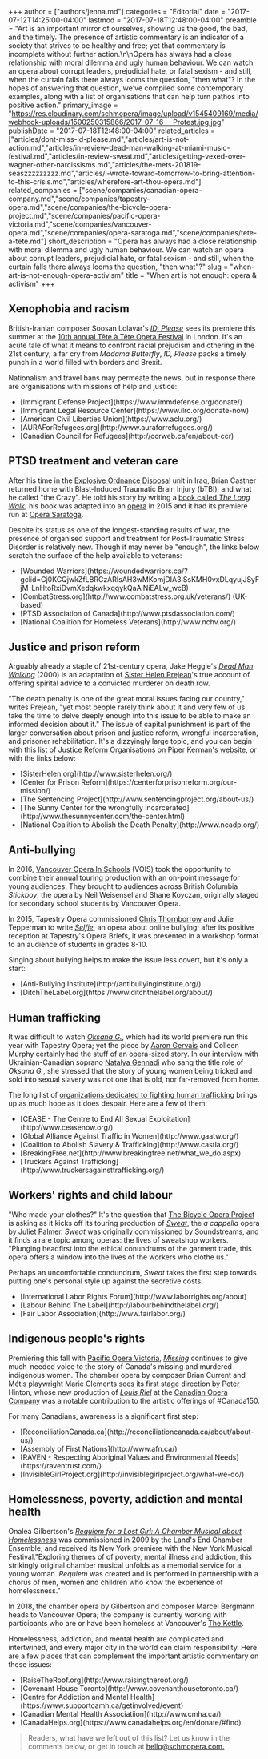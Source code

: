 +++
author = ["authors/jenna.md"]
categories = "Editorial"
date = "2017-07-12T14:25:00-04:00"
lastmod = "2017-07-18T12:48:00-04:00"
preamble = "Art is an important mirror of ourselves, showing us the good, the bad, and the timely. The presence of artistic commentary is an indicator of a society that strives to be healthy and free; yet that commentary is incomplete without further action.\n\nOpera has always had a close relationship with moral dilemma and ugly human behaviour. We can watch an opera about corrupt leaders, prejudicial hate, or fatal sexism - and still, when the curtain falls there always looms the question, \"then what\"? In the hopes of answering that question, we've compiled some contemporary examples, along with a list of organisations that can help turn pathos into positive action."
primary_image = "https://res.cloudinary.com/schmopera/image/upload/v1545409169/media/webhook-uploads/1500250315866/2017-07-16---Protest.jpg.jpg"
publishDate = "2017-07-18T12:48:00-04:00"
related_articles = ["articles/dont-miss-id-please.md","articles/art-is-not-action.md","articles/in-review-dead-man-walking-at-miami-music-festival.md","articles/in-review-sweat.md","articles/getting-vexed-over-wagner-other-narcissisms.md","articles/the-mets-201819-seaszzzzzzzzz.md","articles/i-wrote-toward-tomorrow-to-bring-attention-to-this-crisis.md","articles/wherefore-art-thou-opera.md"]
related_companies = ["scene/companies/canadian-opera-company.md","scene/companies/tapestry-opera.md","scene/companies/the-bicycle-opera-project.md","scene/companies/pacific-opera-victoria.md","scene/companies/vancouver-opera.md","scene/companies/opera-saratoga.md","scene/companies/tete-a-tete.md"]
short_description = "Opera has always had a close relationship with moral dilemma and ugly human behaviour. We can watch an opera about corrupt leaders, prejudicial hate, or fatal sexism - and still, when the curtain falls there always looms the question, &quot;then what&quot;?"
slug = "when-art-is-not-enough-opera-activism"
title = "When art is not enough: opera &amp; activism"
+++

## Xenophobia and racism

British-Iranian composer Soosan Lolavar's [*ID, Please*](http://www.tete-a-tete.org.uk/event/id-please/) sees its premiere this summer at the [10th annual Tête à Tête Opera Festival](/tete-a-tete/) in London. It's an acute tale of what it means to confront racial prejudism and othering in the 21st century; a far cry from *Madama Butterfly*, *ID, Please* packs a timely punch in a world filled with borders and Brexit.

Nationalism and travel bans may permeate the news, but in response there are organisations with missions of help and justice:

<ul class="nospace">

<li> [Immigrant Defense Project](https://www.immdefense.org/donate/)
<li> [Immigrant Legal Resource Center](https://www.ilrc.org/donate-now)
<li> [American Civil Liberties Union](https://www.aclu.org/)
<li> [AURAForRefugees.org](http://www.auraforrefugees.org/)
<li> [Canadian Council for Refugees](http://ccrweb.ca/en/about-ccr)
</ul>

## PTSD treatment and veteran care

After his time in the [Explosive Ordnance Disposal](https://en.wikipedia.org/wiki/Bomb_disposal) unit in Iraq, Brian Castner returned home with Blast-Induced Traumatic Brain Injury (bTBI), and what he called "the Crazy". He told his story by writing a [book called *The Long Walk*](https://briancastner.com/books/the-long-walk/); his book was adapted into an [opera](https://briancastner.com/2015/06/23/opera-wrap-up/) in 2015 and it had its premiere run at [Opera Saratoga](http://www.operasaratoga.org/the-long-walk/).

Despite its status as one of the longest-standing results of war, the presence of organised support and treatment for Post-Traumatic Stress Disorder is relatively new. Though it may never be "enough", the links below scratch the surface of the help available to veterans:

<ul class="nospace">

<li> [Wounded Warriors](https://woundedwarriors.ca/?gclid=Cj0KCQjwkZfLBRCzARIsAH3wMKomjDIA3ISsKMH0vxDLqyujJSyFjM-LnHtoRxiDvmXedqkwkxqqykQaAlNiEALw_wcB)
<li> [CombatStress.org](http://www.combatstress.org.uk/veterans/) (UK-based)
<li> [PTSD Association of Canada](http://www.ptsdassociation.com/) 
<li> [National Coalition for Homeless Veterans](http://www.nchv.org/)

</ul>

## Justice and prison reform

Arguably already a staple of 21st-century opera, Jake Heggie's [*Dead Man Walking*](https://jakeheggie.com/dead-man-walking-2000/) (2000) is an adaptation of [Sister Helen Prejean](http://www.sisterhelen.org/journey-of-dead-man-walking/)'s true account of offering spirital advice to a convicted murderer on death row. 

"The death penalty is one of the great moral issues facing our country," writes Prejean, "yet most people rarely think about it and very few of us take the time to delve deeply enough into this issue to be able to make an informed decision about it." The issue of capital punishment is part of the larger conversation about prison and justice reform, wrongful incarceration, and prisoner rehabilitation. It's a dizzyingly large topic, and you can begin with this [list of Justice Reform Organisations on Piper Kerman's website](http://piperkerman.com/justice-reform/justice-reform-organizations/), or with the links below:

<ul class="nospace">

<li> [SisterHelen.org](http://www.sisterhelen.org/)
<li> [Center for Prison Reform](https://centerforprisonreform.org/our-mission/)
<li> [The Sentencing Project](http://www.sentencingproject.org/about-us/)
<li> [The Sunny Center for the wrongfully incarcerated](http://www.thesunnycenter.com/the-center.html)
<li> [National Coalition to Abolish the Death Penalty](http://www.ncadp.org/)

</ul>

## Anti-bullying

In 2016, [Vancouver Opera In Schools](https://www.vancouveropera.ca/learn/schools/secondary/vois_on_tour) (VOIS) took the opportunity to combine their annual touring production with an on-point message for young audiences. They brought to audiences across British Columbia *Stickboy*, the opera by Neil Weisensel and Shane Koyczan, originally staged for secondary school students by Vancouver Opera. 

In 2015, Tapestry Opera commissioned [Chris Thornborrow](/talking-with-composers-chris-thornborrow/) and Julie Tepperman to write [*Selfie*](https://tapestryopera.com/selfie/), an opera about online bullying; after its positive reception at Tapestry's Opera Briefs, it was presented in a workshop format to an audience of students in grades 8-10.

Singing about bullying helps to make the issue less covert, but it's only a start:

<ul class="nospace">

<li> [Anti-Bullying Institute](http://antibullyinginstitute.org/)
<li> [DitchTheLabel.org](https://www.ditchthelabel.org/about/)

</ul>

## Human trafficking

It was difficult to watch [*Oksana G.*](/tough-to-watch-oksana-g/), which had its world premiere run this year with Tapestry Opera; yet the piece by [Aaron Gervais](/talking-with-composers-aaron-gervais/) and Colleen Murphy certainly had the stuff of an opera-sized story. In our interview with Ukrainian-Canadian soprano [Natalya Gennadi](/oksana-g-its-so-out-of-this-world-and-yet-so-realistic/) who sang the title role of *Oksana G.*, she stressed that the story of young women being tricked and sold into sexual slavery was not one that is old, nor far-removed from home.

The long list of [organizations dedicated to fighting human trafficking](https://en.wikipedia.org/wiki/List_of_organizations_that_combat_human_trafficking) brings up as much hope as it does despair. Here are a few of them:

<ul class="nospace">

<li> [CEASE - The Centre to End All Sexual Exploitation](http://www.ceasenow.org/)
<li> [Global Alliance Against Traffic in Women](http://www.gaatw.org/)
<li> [Coalition to Abolish Slavery & Trafficking](http://www.castla.org/)
<li> [BreakingFree.net](http://www.breakingfree.net/what_we_do.aspx)
<li> [Truckers Against Trafficking](http://www.truckersagainsttrafficking.org/)

</ul>

## Workers' rights and child labour

"Who made your clothes?" It's the question that [The Bicycle Opera Project](/scene/companies/the-bicycle-opera-project/) is asking as it kicks off its touring production of [*Sweat*](http://bicycleopera.com/upcoming-sweat/), the *a cappella* opera by [Juliet Palmer](/scene/people/juliet-palmer/). *Sweat* was originally commissioned by Soundstreams, and it finds a rare topic among operas: the lives of sweatshop workers. "Plunging headfirst into the ethical conundrums of the garment trade, this opera offers a window into the lives of the workers who clothe us."

Perhaps an uncomfortable condundrum, *Sweat* takes the first step towards putting one's personal style up against the secretive costs:

<ul class="nospace">

<li> [International Labor Rights Forum](http://www.laborrights.org/about)
<li> [Labour Behind The Label](http://labourbehindthelabel.org/)
<li> [Fair Labor Association](http://www.fairlabor.org/)

</ul>

## Indigenous people's rights

Premiering this fall with [Pacific Opera Victoria](/scene/companies/pacific-opera-victoria/), [*Missing*](http://www.pov.bc.ca/missing.html) continues to give much-needed voice to the story of Canada's missing and murdered indigenous women. The chamber opera by composer Brian Current and Métis playwright Marie Clements sees its first stage direction by Peter Hinton, whose new production of [*Louis Riel*](/discomfort-louis-riel-at-the-coc/) at the [Canadian Opera Company](/scene/companies/canadian-opera-company/) was a notable contribution to the artistic offerings of #Canada150.

For many Canadians, awareness is a significant first step:

<ul class="nospace">

<li> [ReconciliationCanada.ca](http://reconciliationcanada.ca/about/about-us/)
<li> [Assembly of First Nations](http://www.afn.ca/)
<li> [RAVEN - Respecting Aboriginal Values and Environmental Needs](https://raventrust.com/)
<li> [InvisibleGirlProject.org](http://invisiblegirlproject.org/what-we-do/)

</ul>

## Homelessness, poverty, addiction and mental health

Onalea Gilbertson's [*Requiem for a Lost Girl: A Chamber Musical about Homelessness*](http://onalea.com/requiem/) was commissioned in 2009 by the Land's End Chamber Ensemble, and received its New York premiere with the New York Musical Festival."Exploring themes of of poverty, mental illness and addiction, this strikingly original chamber musical unfolds as a memorial service for a young woman. *Requiem* was created and is performed in partnership with a chorus of men, women and children who know the experience of homelessness."

In 2018, the chamber opera by Gilbertson and composer Marcel Bergmann heads to Vancouver Opera; the company is currently working with participants who are or have been homeless at Vancouver's [The Kettle](http://www.thekettle.ca/).

Homelessness, addiction, and mental health are complicated and intertwined, and every major city in the world can claim responsibility. Here are a few places that can complement the important artistic commentary on these issues:

<ul class="nospace">

<li> [RaiseTheRoof.org](http://www.raisingtheroof.org/)
<li> [Covenant House Toronto](http://www.covenanthousetoronto.ca/)
<li> [Centre for Addiction and Mental Health](https://www.supportcamh.ca/getinvolved/event)
<li> [Canadian Mental Health Associatiion](http://www.cmha.ca/)
<li> [CanadaHelps.org](https://www.canadahelps.org/en/donate/#find)

</ul>

>Readers, what have we left out of this list? Let us know in the comments below, or get in touch at [hello@schmopera.com.](mailto:hello@schmopera.com)
